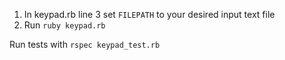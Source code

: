 1.  In keypad.rb line 3 set `FILEPATH` to your desired input text file
2.  Run `ruby keypad.rb`

Run tests with `rspec keypad_test.rb`
